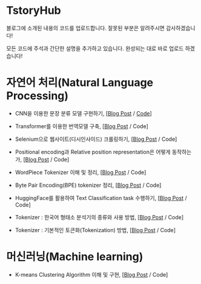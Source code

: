 # TstoryHub
블로그에 소개된 내용의 코드를 업로드합니다.
잘못된 부분은 알려주시면 감사하겠습니다!

모든 코드에 주석과 간단한 설명을 추가하고 있습니다. 완성되는 대로 바로 업로드 하겠습니다!

# 자연어 처리(Natural Language Processing)

- CNN을 이용한 문장 분류 모델 구현하기, [[Blog Post](https://kaya-dev.tistory.com/6) / [Code](https://github.com/Kaya176/TstoryHub/tree/main/CNN%EC%9D%84%20%EC%9D%B4%EC%9A%A9%ED%95%9C%20%EB%AC%B8%EC%9E%A5%20%EB%B6%84%EB%A5%98%20%EB%AA%A8%EB%8D%B8%20%EA%B5%AC%ED%98%84%ED%95%98%EA%B8%B0)]

- Transformer를 이용한 번역모델 구축, [[Blog Post](https://kaya-dev.tistory.com/12) / Code]

- Selenium으로 웹사이트(디시인사이드) 크롤링하기, [[Blog Post](https://kaya-dev.tistory.com/32) / Code]

- Positional encoding과 Relative position representation은 어떻게 동작하는가, [[Blog Post](https://kaya-dev.tistory.com/43) / Code]

- WordPiece Tokenizer 이해 및 정리, [[Blog Post](https://kaya-dev.tistory.com/47) / Code]

- Byte Pair Encoding(BPE) tokenizer 정리, [[Blog Post](https://kaya-dev.tistory.com/46) / Code]

- HuggingFace를 활용하여 Text Classification task 수행하기, [[Blog Post](https://kaya-dev.tistory.com/56) / Code]

- Tokenizer : 한국어 형태소 분석기의 종류와 사용 방법, [[Blog Post](https://kaya-dev.tistory.com/20) / Code]

- Tokenizer : 기본적인 토큰화(Tokenization) 방법, [[Blog Post](https://kaya-dev.tistory.com/55) / Code]

# 머신러닝(Machine learning)

- K-means Clustering Algorithm 이해 및 구현, [[Blog Post](https://kaya-dev.tistory.com/25) / Code]
